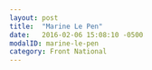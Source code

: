 ```yaml
---
layout: post
title:  "Marine Le Pen"
date:   2016-02-06 15:08:10 -0500
modalID: marine-le-pen
category: Front National
---
```

